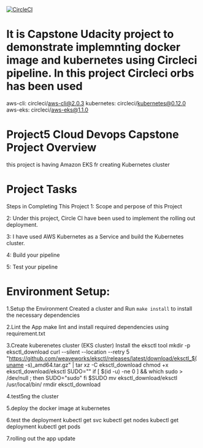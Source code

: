 [![CircleCI](https://circleci.com/gh/Rajeevk1391/RajeevCapstone/tree/main.svg?style=svg)](https://circleci.com/gh/Rajeevk1391/RajeevCapstone/tree/main)

# It is Capstone Udacity project to demonstrate implemnting docker image and kubernetes using Circleci pipeline. In this project Circleci orbs has been used

  aws-cli: circleci/aws-cli@2.0.3
  kubernetes: circleci/kubernetes@0.12.0
  aws-eks: circleci/aws-eks@1.1.0
  
  
 # Project5 Cloud Devops Capstone Project Overview
 this project is having Amazon EKS fr creating  Kubernetes cluster
 
# Project  Tasks
Steps in Completing This Project
 1: Scope and perpose of this Project
 
 2: Under this project, Circle CI have been used to implement the rolling out  deployment.
 
 3: I have used AWS Kubernetes as a Service and build the Kubernetes cluster.
 
 4: Build your pipeline
 
 5: Test your pipeline

# Environment Setup:
1.Setup the Environment
 Created a cluster and Run `make install` to install the necessary dependencies
 
2.Lint the App make lint and install required dependencies using requirement.txt

3.Create kuberenetes cluster (EKS cluster)
 Install the eksctl tool
   mkdir -p eksctl_download
   curl --silent --location --retry 5 "https://github.com/weaveworks/eksctl/releases/latest/download/eksctl_$(uname -s)_amd64.tar.gz" | tar xz -C eksctl_download
   chmod +x eksctl_download/eksctl
   SUDO=""
   if [ $(id -u) -ne 0 ] && which sudo > /dev/null ; then
   SUDO="sudo"
   fi
   $SUDO mv eksctl_download/eksctl /usr/local/bin/
   rmdir eksctl_download

4.test5ng the cluster
  
5.deploy the docker image at kubernetes

6.test the deployment
     kubectl get svc
     kubectl get nodes
     kubectl get deployment
     kubectl get pods
     
7.rolling out the app update 

